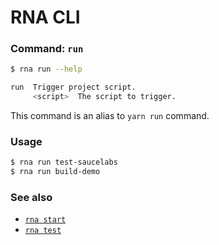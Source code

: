 # RNA CLI

### Command: `run`

```sh
$ rna run --help

run  Trigger project script.
     <script>  The script to trigger.
```

This command is an alias to `yarn run` command.

### Usage
```sh
$ rna run test-saucelabs
$ rna run build-demo
```

### See also

* [`rna start`](../start/)
* [`rna test`](../test/)
